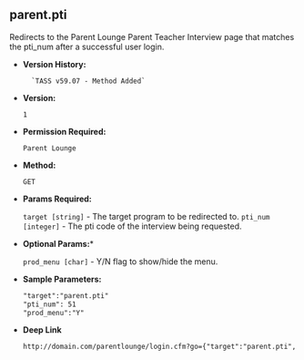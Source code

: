 **parent.pti**
----
  Redirects to the Parent Lounge Parent Teacher Interview page that matches the pti_num after a successful user login.

* **Version History:**

    	`TASS v59.07 - Method Added`

* **Version:**

  	`1`

* **Permission Required:**

  	`Parent Lounge`

* **Method:**

  	`GET`
  
*  **Params Required:**

	  `target [string]` - The target program to be redirected to.
	  `pti_num [integer]` - The pti code of the interview being requested.

*  **Optional Params:***

    `prod_menu [char]` - Y/N flag to show/hide the menu.
    
* **Sample Parameters:**

	```HTML
	"target":"parent.pti"
	"pti_num": 51
	"prod_menu":"Y"
	```

* **Deep Link**

	```HTML
	http://domain.com/parentlounge/login.cfm?go={"target":"parent.pti","pti_num":51,"prod_menu":"N"}
	```
